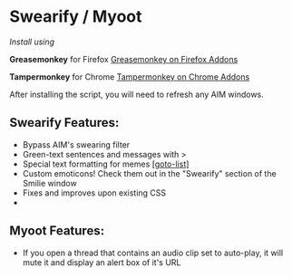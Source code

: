# Swearify / Myoot
_Install using_ 

**Greasemonkey** for Firefox [Greasemonkey on Firefox Addons](https://addons.mozilla.org/en-Us/firefox/addon/greasemonkey/)

**Tampermonkey** for Chrome [Tampermonkey on Chrome Addons](https://chrome.google.com/webstore/detail/tampermonkey/dhdgffkkebhmkfjojejmpbldmpobfkfo?hl=en)

After installing the script, you will need to refresh any AIM windows.

## Swearify Features:
- Bypass AIM's swearing filter
- Green-text sentences and messages with >
- Special text formatting for memes [[goto-list]](https://openuserjs.org/scripts/AIMGamesDaler/Swearify#list-of-memes-)
- Custom emoticons! Check them out in the "Swearify" section of the Smilie window
- Fixes and improves upon existing CSS
- 
## Myoot Features:
- If you open a thread that contains an audio clip set to auto-play, it will mute it and display an alert box of it's URL
